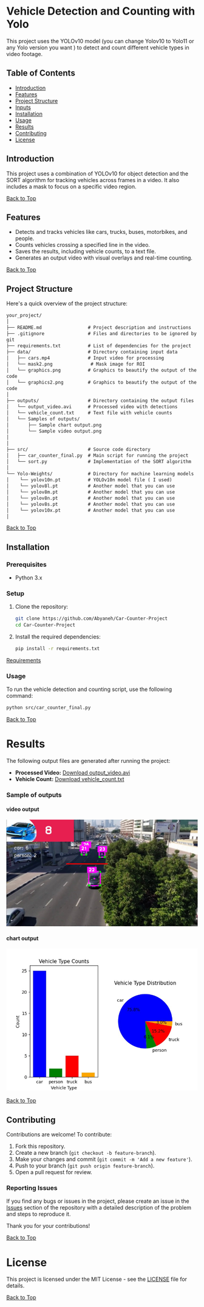# Vehicle Detection and Counting with Yolo

This project uses the YOLOv10 model (you can change Yolov10 to Yolo11 or any Yolo version you want ) to detect and count different vehicle types in video footage.


## Table of Contents
- [Introduction](#introduction)
- [Features](#features)
- [Project Structure](#Project-Structure)
- [Inputs](#inputs)
- [Installation](#installation)
- [Usage](#usage)
- [Results](#results)
- [Contributing](#contributing)
- [License](#License)                           

## Introduction
This project uses a combination of YOLOv10 for object detection and the SORT algorithm for tracking vehicles across frames in a video. It also includes a mask to focus on a specific video region.

[Back to Top](#table-of-contents)

## Features
- Detects and tracks vehicles like cars, trucks, buses, motorbikes, and people.
- Counts vehicles crossing a specified line in the video.
- Saves the results, including vehicle counts, to a text file.
- Generates an output video with visual overlays and real-time counting.

[Back to Top](#table-of-contents)

## Project Structure

Here's a quick overview of the project structure:

```plaintext
your_project/
│
├── README.md                 # Project description and instructions
├── .gitignore                # Files and directories to be ignored by git
├── requirements.txt          # List of dependencies for the project
├── data/                     # Directory containing input data
│   ├── cars.mp4              # Input video for processing
│   └── mask2.png              # Mask image for ROI
│   └── graphics.png          # Graphics to beautify the output of the code
│   └── graphics2.png         # Graphics to beautify the output of the code
│
├── outputs/                  # Directory containing the output files
│   └── output_video.avi      # Processed video with detections
│   └── vehicle_count.txt     # Text file with vehicle counts
│   └── Samples of outputs/
│       ├── Sample chart output.png
│       └── Sample video output.png
│ 
│
├── src/                      # Source code directory
│   ├── car_counter_final.py  # Main script for running the project
│   └── sort.py               # Implementation of the SORT algorithm
│
└── Yolo-Weights/             # Directory for machine learning models
│    └── yolov10n.pt          # YOLOv10n model file ( I used)
│    └── yolov8l.pt           # Another model that you can use
│    └── yolov8m.pt           # Another model that you can use
│    └── yolov8n.pt           # Another model that you can use
│    └── yolov8s.pt           # Another model that you can use
│    └── yolov10x.pt          # Another model that you can use
│
```

[Back to Top](#table-of-contents)

## Installation

### Prerequisites
- Python 3.x

### Setup
1. Clone the repository:
    ```bash
    git clone https://github.com/Abyaneh/Car-Counter-Project
    cd Car-Counter-Project
    ```

2. Install the required dependencies:
    ```bash
    pip install -r requirements.txt
    ```
[Requirements](https://github.com/Abyaneh/Car-Counter-Project/blob/main/requirements.txt)

### Usage

To run the vehicle detection and counting script, use the following command:

```bash
python src/car_counter_final.py 
```
[Back to Top](#table-of-contents)

Results
===
The following output files are generated after running the project:

- **Processed Video:** [Download output_video.avi](https://github.com/Abyaneh/Car-Counter-Project/blob/main/outputs/output_video.avi)
- **Vehicle Count:** [Download vehicle_count.txt](https://github.com/Abyaneh/Car-Counter-Project/blob/main/outputs/vehicle_count.txt)


  
### Sample of outputs

#### video output
![video_output](https://github.com/Abyaneh/Car-Counter-Project/blob/main/outputs/Samples%20of%20outputs/Sample%20video%20output.png)

#### chart output
![chart_output](https://github.com/Abyaneh/Car-Counter-Project/blob/main/outputs/Samples%20of%20outputs/Sample%20chart%20output.png)

[Back to Top](#table-of-contents)

## Contributing

Contributions are welcome! To contribute:
1. Fork this repository.
2. Create a new branch (`git checkout -b feature-branch`).
3. Make your changes and commit (`git commit -m 'Add a new feature'`).
4. Push to your branch (`git push origin feature-branch`).
5. Open a pull request for review.


### Reporting Issues

If you find any bugs or issues in the project, please create an issue in the [Issues](https://github.com/Abyaneh/car_-counter_final-edition/issues) section of the repository with a detailed description of the problem and steps to reproduce it.

Thank you for your contributions!

[Back to Top](#table-of-contents)

License
===
This project is licensed under the MIT License - see the [LICENSE](https://github.com/Abyaneh/car_-counter_final-edition/blob/main/LICENSE.txt) file for details.

[Back to Top](#table-of-contents)
